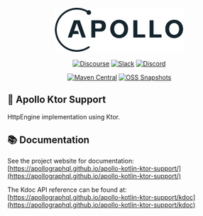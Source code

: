 <div align="center">

<p>
	<a href="https://www.apollographql.com/"><img src="https://raw.githubusercontent.com/apollographql/apollo-client-devtools/a7147d7db5e29b28224821bf238ba8e3a2fdf904/assets/apollo-wordmark.svg" height="100" alt="Apollo Client"></a>
</p>

[![Discourse](https://img.shields.io/discourse/topics?label=Discourse&server=https%3A%2F%2Fcommunity.apollographql.com&logo=discourse&color=467B95&style=flat-square)](http://community.apollographql.com/new-topic?category=Help&tags=mobile,client)
[![Slack](https://img.shields.io/static/v1?label=kotlinlang&message=apollo-kotlin&color=A97BFF&logo=slack&style=flat-square)](https://app.slack.com/client/T09229ZC6/C01A6KM1SBZ)
[![Discord](https://img.shields.io/discord/1022972389463687228.svg?color=7389D8&labelColor=6A7EC2&logo=discord&logoColor=ffffff&style=flat-square)](https://discord.com/invite/graphos)

[![Maven Central](https://img.shields.io/maven-central/v/com.apollographql.ktor/apollo-engine-ktor?style=flat-square)](https://central.sonatype.com/namespace/com.apollographql.ktor)
[![OSS Snapshots](https://img.shields.io/nexus/s/com.apollographql.ktor/apollo-engine-ktor?server=https%3A%2F%2Fs01.oss.sonatype.org&label=oss-snapshots&style=flat-square)](https://s01.oss.sonatype.org/content/repositories/snapshots/com/apollographql/ktor/)

</div>

## 🚀 Apollo Ktor Support

HttpEngine implementation using Ktor.

## 📚 Documentation

See the project website for documentation:<br/>
[https://apollographql.github.io/apollo-kotlin-ktor-support/](https://apollographql.github.io/apollo-kotlin-ktor-support/)

The Kdoc API reference can be found at:<br/>
[https://apollographql.github.io/apollo-kotlin-ktor-support/kdoc](https://apollographql.github.io/apollo-kotlin-ktor-support/kdoc)
